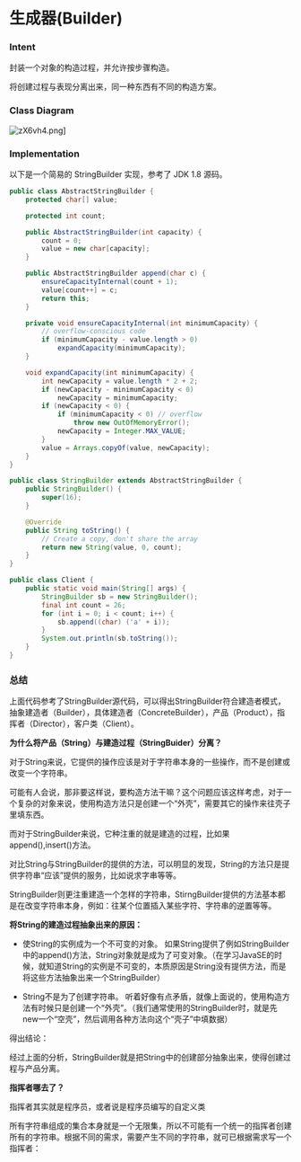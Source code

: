 # 生成器(Builder)

### Intent

封装一个对象的构造过程，并允许按步骤构造。

将创建过程与表现分离出来，同一种东西有不同的构造方案。

### Class Diagram

![zX6vh4.png](https://s1.ax1x.com/2022/12/22/zX6vh4.png)]

### Implementation

以下是一个简易的 StringBuilder 实现，参考了 JDK 1.8 源码。

```java
public class AbstractStringBuilder {
    protected char[] value;

    protected int count;

    public AbstractStringBuilder(int capacity) {
        count = 0;
        value = new char[capacity];
    }

    public AbstractStringBuilder append(char c) {
        ensureCapacityInternal(count + 1);
        value[count++] = c;
        return this;
    }

    private void ensureCapacityInternal(int minimumCapacity) {
        // overflow-conscious code
        if (minimumCapacity - value.length > 0)
            expandCapacity(minimumCapacity);
    }

    void expandCapacity(int minimumCapacity) {
        int newCapacity = value.length * 2 + 2;
        if (newCapacity - minimumCapacity < 0)
            newCapacity = minimumCapacity;
        if (newCapacity < 0) {
            if (minimumCapacity < 0) // overflow
                throw new OutOfMemoryError();
            newCapacity = Integer.MAX_VALUE;
        }
        value = Arrays.copyOf(value, newCapacity);
    }
}
```

```java
public class StringBuilder extends AbstractStringBuilder {
    public StringBuilder() {
        super(16);
    }

    @Override
    public String toString() {
        // Create a copy, don't share the array
        return new String(value, 0, count);
    }
}
```

```java
public class Client {
    public static void main(String[] args) {
        StringBuilder sb = new StringBuilder();
        final int count = 26;
        for (int i = 0; i < count; i++) {
            sb.append((char) ('a' + i));
        }
        System.out.println(sb.toString());
    }
}
```

### 总结

上面代码参考了StringBuilder源代码，可以得出StringBuilder符合建造者模式，抽象建造者（Builder），具体建造者（ConcreteBuilder），产品（Product），指挥者（Director），客户类（Client）。

**为什么将产品（String）与建造过程（StringBuider）分离？**

对于String来说，它提供的操作应该是对于字符串本身的一些操作，而不是创建或改变一个字符串。

可能有人会说，那非要这样说，要构造方法干嘛？这个问题应该这样考虑，对于一个复杂的对象来说，使用构造方法只是创建一个“外壳”，需要其它的操作来往壳子里填东西。

而对于StringBuilder来说，它种注重的就是建造的过程，比如果append(),insert()方法。

对比String与StringBuilder的提供的方法，可以明显的发现，String的方法只是提供字符串“应该”提供的服务，比如说求字串等等。

StringBuilder则更注重建造一个怎样的字符串，StirngBuilder提供的方法基本都是在改变字符串本身，例如：往某个位置插入某些字符、字符串的逆置等等。

**将String的建造过程抽象出来的原因：**

- 使String的实例成为一个不可变的对象。
如果String提供了例如StringBuilder中的append()方法，String对象就是成为了可变对象。（在学习JavaSE的时候，就知道String的实例是不可变的，本质原因是String没有提供方法，而是将这些方法抽象出来一个StringBuilder）

- String不是为了创建字符串。
听着好像有点矛盾，就像上面说的，使用构造方法有时候只是创建一个“外壳”。（我们通常使用的StringBuilder时，就是先new一个“空壳”，然后调用各种方法向这个“壳子”中填数据）

得出结论：

经过上面的分析，StringBuilder就是把String中的创建部分抽象出来，使得创建过程与产品分离。

**指挥者哪去了？**

指挥者其实就是程序员，或者说是程序员编写的自定义类

所有字符串组成的集合本身就是一个无限集，所以不可能有一个统一的指挥者创建所有的字符串。根据不同的需求，需要产生不同的字符串，就可已根据需求写一个指挥者：